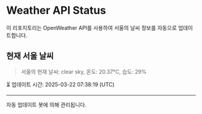 
# Weather API Status

이 리포지토리는 OpenWeather API를 사용하여 서울의 날씨 정보를 자동으로 업데이트합니다.

## 현재 서울 날씨
> 서울의 현재 날씨: clear sky, 온도: 20.37°C, 습도: 29%

⏳ 업데이트 시간: 2025-03-22 07:38:19 (UTC)

---
자동 업데이트 봇에 의해 관리됩니다.
